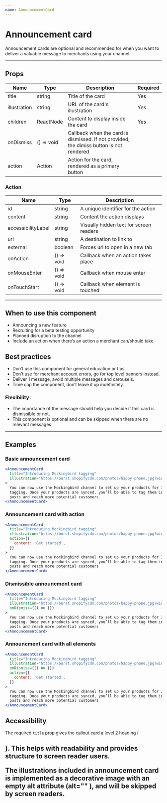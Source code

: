 ```yaml
---
name: AnnouncementCard
---
```


# Announcement card

Announcement cards are optional and recommended for when you want to deliver a valuable message to merchants using your channel.

---

## Props

| Name         | Type       | Description                                                                             | Required |
| ------------ | ---------- | --------------------------------------------------------------------------------------- | -------- |
| title        | string     | Title of the card                                                                       | Yes      |
| illustration | string     | URL of the card's illustration                                                          | Yes      |
| children     | ReactNode  | Content to display inside the card                                                      | Yes      |
| onDismiss    | () => void | Callback when the card is dismissed. If not provided, the dimiss button is not rendered |          |
| action       | Action     | Action for the card, rendered as a primary button                                       |          |

### Action

| Name               | Type       | Description                             |
| ------------------ | ---------- | --------------------------------------- |
| id                 | string     | A unique identifier for the action      |
| content            | string     | Content the action displays             |
| accessibilityLabel | string     | Visually hidden text for screen readers |
| url                | string     | A destination to link to                |
| external           | boolean    | Forces url to open in a new tab         |
| onAction           | () => void | Callback when an action takes place     |
| onMouseEnter       | () => void | Callback when mouse enter               |
| onTouchStart       | () => void | Callback when element is touched        |

---

## When to use this component

- Announcing a new feature
- Recruiting for a beta testing opportunity
- Planned disruption to the channel
- Include an action when there’s an action a merchant can/should take

## Best practices

- Don’t use this component for general education or tips.
- Don’t use for merchant account errors, go for top level banners instead.
- Deliver 1 message, avoid multiple messages and carousels.
- Time cap the component, don’t leave it up indefinitely.

### Flexibility:

- The importance of the message should help you decide if this card is dismissible or not.
- This component is optional and can be skipped when there are no relevant messages.

---

## Examples

### Basic announcement card

```jsx
<AnnouncementCard
  title="Introducing Mockingbird tagging"
  illustration="https://burst.shopifycdn.com/photos/happy-phone.jpg?width=373"
>
  You can now use the Mockingbird channel to set up your products for Instagram
  tagging. Once your products are synced, you’ll be able to tag them in your
  posts and reach more potential customers
</AnnouncementCard>
```

### Announcement card with action

```jsx
<AnnouncementCard
  title="Introducing Mockingbird tagging"
  illustration="https://burst.shopifycdn.com/photos/happy-phone.jpg?width=373"
  action={{
    content: 'Get started',
  }}
>
  You can now use the Mockingbird channel to set up your products for Instagram
  tagging. Once your products are synced, you’ll be able to tag them in your
  posts and reach more potential customers
</AnnouncementCard>
```

### Dismissible announcment card

```jsx
<AnnouncementCard
  title="Introducing Mockingbird tagging"
  illustration="https://burst.shopifycdn.com/photos/happy-phone.jpg?width=373"
  onDismiss={() => {}}
>
  You can now use the Mockingbird channel to set up your products for Instagram
  tagging. Once your products are synced, you’ll be able to tag them in your
  posts and reach more potential customers
</AnnouncementCard>
```

### Announcment card with all elements

```jsx
<AnnouncementCard
  title="Introducing Mockingbird tagging"
  illustration="https://burst.shopifycdn.com/photos/happy-phone.jpg?width=373"
  onDismiss={() => {}}
  action={{
    content: 'Get started',
  }}
>
  You can now use the Mockingbird channel to set up your products for Instagram
  tagging. Once your products are synced, you’ll be able to tag them in your
  posts and reach more potential customers
</AnnouncementCard>
```

## Accessibility

The required `title` prop gives the callout card a level 2 heading (<h2>). This helps with readability and provides structure to screen reader users.

The illustrations included in announcement card is implemented as a decorative image with an empty alt attribute (alt="" ), and will be skipped by screen readers.
